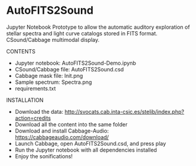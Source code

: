# AutoFITS2Sound
Jupyter Notebook Prototype to allow the automatic auditory exploration of stellar spectra and light curve catalogs stored in FITS format. CSound/Cabbage multimodal display.

CONTENTS
- Jupyter notebook: AutoFITS2Sound-Demo.ipynb
- CSound/Cabbage file: AutoFITS2Sound.csd
- Cabbage mask file: Init.png
- Sample spectrum: Spectra.png
- requirements.txt

INSTALLATION
- Download the data: http://svocats.cab.inta-csic.es/stelib/index.php?action=credits
- Download all the content into the same folder
- Download and install Cabbage-Audio: https://cabbageaudio.com/download/
- Launch Cabbage, open AutoFITS2Sound.csd, and press play
- Run the Jupyter notebook with all dependencies installed
- Enjoy the sonifications!

